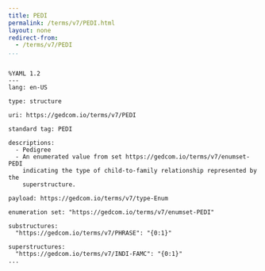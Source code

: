 ```yaml
---
title: PEDI
permalink: /terms/v7/PEDI.html
layout: none
redirect-from:
  - /terms/v7/PEDI
...
```


```

%YAML 1.2
---
lang: en-US

type: structure

uri: https://gedcom.io/terms/v7/PEDI

standard tag: PEDI

descriptions:
  - Pedigree
  - An enumerated value from set https://gedcom.io/terms/v7/enumset-PEDI
    indicating the type of child-to-family relationship represented by the
    superstructure.

payload: https://gedcom.io/terms/v7/type-Enum

enumeration set: "https://gedcom.io/terms/v7/enumset-PEDI"

substructures:
  "https://gedcom.io/terms/v7/PHRASE": "{0:1}"

superstructures:
  "https://gedcom.io/terms/v7/INDI-FAMC": "{0:1}"
...

```

